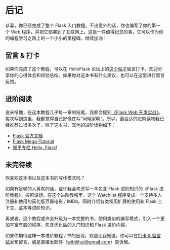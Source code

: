 # 后记

恭喜，你已经完成了整个 Flask 入门教程。不出意外的话，你也编写了你的第一个 Web 程序，并把它部署到了互联网上。这是一件值得纪念的事，它可以作为你的编程学习之路上的一个小小的里程碑。继续加油！

## 留言 & 打卡

如果你完成了这个教程，可以在 HelloFlask 论坛上的[这个帖子](https://discuss.helloflask.com/t/topic/64)留言打卡，欢迎分享你的心得体会和经验总结。如果你对这本书有什么建议，也可以在这里进行留言反馈。

## 进阶阅读

说来惭愧，在这本教程几乎每一章的结尾，我都会提到[《Flask Web 开发实战》](http://helloflask.com/book)，每次写到这里，我都觉得自己好像在写“问候家明”。所以，最合适的进阶读物我已经推荐过很多次了。除了这本书，其他的进阶读物如下：

* [Flask 官方文档](http://flask.pocoo.com/docs)
* [Flask Mega-Tutorial](https://blog.miguelgrinberg.com/post/the-flask-mega-tutorial-part-i-hello-world)
* [知乎专栏 Hello, Flask!](https://zhuanlan.zhihu.com/flask)

## 未完待续

你喜欢这本书以及这本书的写作模式吗？

如果有足够的人喜欢的话，或许我会考虑写一本包含 Flask 进阶知识的《Flask 进阶教程》。按照设想，在这个进阶教程里，这个 Watchlist 程序变成一个支持多人注册和使用的简化版豆瓣电影 / IMDb。同时介绍各类常用扩展的使用和 Flask 上下文、蓝本等进阶知识。

再或者，这个教程或许会升级为一本完整的书，使用类似的编写模式，引入一个更加丰富有趣的程序，包含优化后的入门知识和 Flask 进阶内容。

如果你期待这样一本进阶教程 / 书的出现，欢迎让我知道。你可以在[打卡 & 留言贴](https://discuss.helloflask.com/t/topic/64)发布留言，或是直接发邮件（withlihui@gmail.com）告诉我。

